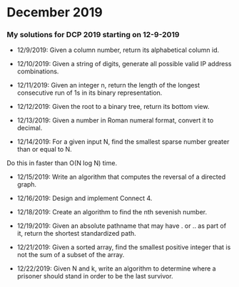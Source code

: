 # December 2019
### My solutions for DCP 2019 starting on 12-9-2019

- 12/9/2019: Given a column number, return its alphabetical column id.

- 12/10/2019: Given a string of digits, generate all possible
valid IP address combinations.

- 12/11/2019: Given an integer n, return the length of the longest consecutive
run of 1s in its binary representation.

- 12/12/2019: Given the root to a binary tree, return its bottom view.

- 12/13/2019: Given a number in Roman numeral format, convert it to decimal.

- 12/14/2019: For a given input N, find the
smallest sparse number greater than or equal to N.

Do this in faster than O(N log N) time.

- 12/15/2019: Write an algorithm that computes the reversal of a directed graph.

- 12/16/2019: Design and implement Connect 4.

- 12/18/2019: Create an algorithm to find the nth sevenish number.

- 12/19/2019: Given an absolute pathname that may have . or .. as part of it,
return the shortest standardized path.

- 12/21/2019: Given a sorted array, find the smallest positive integer that is not the sum of a
subset of the array.

- 12/22/2019: Given N and k, write an algorithm to determine where a prisoner should stand in order to
be the last survivor.
